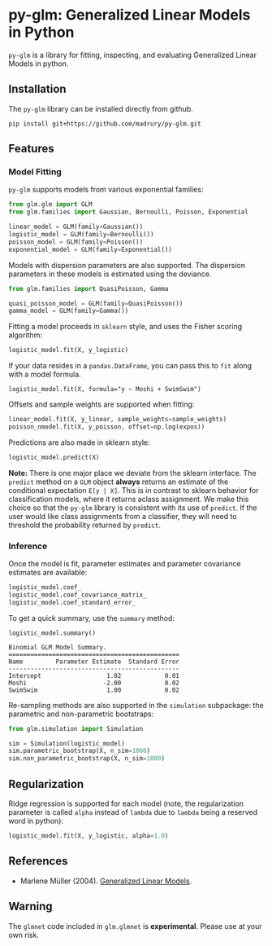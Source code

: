 # py-glm: Generalized Linear Models in Python

`py-glm` is a library for fitting, inspecting, and evaluating Generalized Linear Models in python.

## Installation

The `py-glm` library can be installed directly from github.

```
pip install git+https://github.com/madrury/py-glm.git
```

## Features

### Model Fitting

`py-glm` supports models from various exponential families:

```python
from glm.glm import GLM
from glm.families import Gaussian, Bernoulli, Poisson, Exponential

linear_model = GLM(family=Gaussian())
logistic_model = GLM(family=Bernoulli())
poisson_model = GLM(family=Poisson())
exponential_model = GLM(family=Exponential())
```

Models with dispersion parameters are also supported.  The dispersion parameters
in these models is estimated using the deviance.

```python
from glm.families import QuasiPoisson, Gamma

quasi_poisson_model = GLM(family=QuasiPoisson())
gamma_model = GLM(family=Gamma())
```

Fitting a model proceeds in `sklearn` style, and uses the Fisher scoring algorithm:

```python
logistic_model.fit(X, y_logistic)
```

If your data resides in a `pandas.DataFrame`, you can pass this to `fit` along with a model formula.

```
logistic_model.fit(X, formula="y ~ Moshi + SwimSwim")
```

Offsets and sample weights are supported when fitting:

```python
linear_model.fit(X, y_linear, sample_weights=sample_weights)
poisson_nmodel.fit(X, y_poisson, offset=np.log(expos))
```

Predictions are also made in sklearn style:

```python
logistic_model.predict(X)
```

**Note:** There is one major place we deviate from the sklearn interface.  The `predict` method on a `GLM` object **always** returns an estimate of the conditional expectation `E[y | X]`.  This is in contrast to sklearn behavior for classification models, where it returns aclass assignment.  We make this choice so that the `py-glm` library is consistent with its use of `predict`.  If the user would like class assignments from a classifier, they will need to threshold the probability returned by `predict`.


### Inference

Once the model is fit, parameter estimates and parameter covariance estimates are available:

```python
logistic_model.coef_
logistic_model.coef_covariance_matrix_
logistic_model.coef_standard_error_
```

To get a quick summary, use the `summary` method:

```
logistic_model.summary()

Binomial GLM Model Summary.
===============================================
Name         Parameter Estimate  Standard Error
-----------------------------------------------
Intercept                  1.02            0.01
Moshi                     -2.00            0.02
SwimSwim                   1.00            0.02
```

Re-sampling methods are also supported in the `simulation` subpackage: the
parametric and non-parametric bootstraps:

```python
from glm.simulation import Simulation

sim = Simulation(logistic_model)
sim.parametric_bootstrap(X, n_sim=1000)
sim.non_parametric_bootstrap(X, n_sim=1000)
```

## Regularization

Ridge regression is supported for each model (note, the regularization parameter is called `alpha` instead of `lambda` due to `lambda` being a reserved word in python):

```python
logistic_model.fit(X, y_logistic, alpha=1.0)
```

## References

* Marlene Müller (2004). [Generalized Linear Models](http://www.marlenemueller.de/publications/HandbookCS.pdf).


## Warning

The `glmnet` code included in `glm.glmnet` is **experimental**.  Please use at your own risk.
